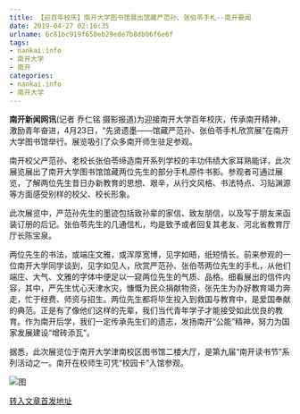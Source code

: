 ```yaml
---
title: 【迎百年校庆】南开大学图书馆展出馆藏严范孙、张伯苓手札--南开要闻
date: 2019-04-27 02:16:35
urlname: 6c81bc919f650eb29ede7b8db06f6e6f
tags: 
- nankai.info
- 南开大学
- 南开
categories:
- nankai.info
- 南开大学
---
```


**南开新闻网讯**(记者 乔仁铭 摄影报道)为迎接南开大学百年校庆，传承南开精神，激励青年奋进，4月23日，“先贤遗墨——馆藏严范孙、张伯苓手札欣赏展”在南开大学图书馆举行。展览吸引了众多南开师生驻足参观。

南开校父严范孙、老校长张伯苓缔造南开系列学校的丰功伟绩大家耳熟能详，此次展览展出了南开大学图书馆馆藏两位先生的部分手札原件书影。参观者可通过展览，了解两位先生昔日办新教育的思想、艰辛，从行文风格、书法特点、习贴渊源等方面感受别样的校父、校长形象。

此次展览中，严范孙先生的墨迹包括致孙辈的家信、致友朋信，以及写于朋友来函装订册的后记。张伯苓先生的几通信札，均是致予或者回复其老友、河北省教育厅厅长陈宝泉。

两位先生的书法，或端庄文雅，或浑厚宽博，见字如晤，纸短情长。前来参观的一位南开大学同学谈到，见字如见人，欣赏严范孙、张伯苓两位先生的手札，从他们端庄、大气、文雅的字体中便足以一窥两位先生的气质、品格。细看展出的信件内容，其中，严先生忧心天津水灾，慷慨为民众捐献物资，张先生为办好教育竭力奔走，忙于经费、师资与招生。两位先生都将毕生投入到救国与教育中，是爱国奉献的典范。正是有了像他们这样的先辈，我们当代青年学子才能接受如此优良的教育。作为南开后学，我们一定传承先生们的遗志，发扬南开“公能”精神，努力为国家发展建设“增砖添瓦”。

据悉，此次展览位于南开大学津南校区图书馆二楼大厅，是第九届“南开读书节”系列活动之一。南开在校师生可凭“校园卡”入馆参观。

![图](http://news.nankai.edu.cn/pic/0/00/35/07/350744_630817.jpg)

[转入文章首发地址](http://news.nankai.edu.cn/nkyw/system/2019/04/24/000446754.shtml)